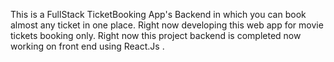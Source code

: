 This is a FullStack TicketBooking App's Backend in which you can book almost any ticket in one place. Right now developing this web app for movie tickets booking only. Right now this project backend is completed now working on front end using React.Js .
